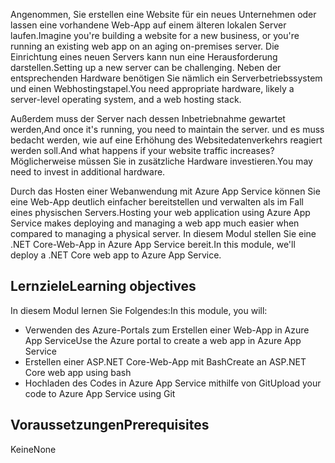 <span data-ttu-id="504b2-101">Angenommen, Sie erstellen eine Website für ein neues Unternehmen oder lassen eine vorhandene Web-App auf einem älteren lokalen Server laufen.</span><span class="sxs-lookup"><span data-stu-id="504b2-101">Imagine you're building a website for a new business, or you're running an existing web app on an aging on-premises server.</span></span> <span data-ttu-id="504b2-102">Die Einrichtung eines neuen Servers kann nun eine Herausforderung darstellen.</span><span class="sxs-lookup"><span data-stu-id="504b2-102">Setting up a new server can be challenging.</span></span> <span data-ttu-id="504b2-103">Neben der entsprechenden Hardware benötigen Sie nämlich ein Serverbetriebssystem und einen Webhostingstapel.</span><span class="sxs-lookup"><span data-stu-id="504b2-103">You need appropriate hardware, likely a server-level operating system, and a web hosting stack.</span></span>

<span data-ttu-id="504b2-104">Außerdem muss der Server nach dessen Inbetriebnahme gewartet werden,</span><span class="sxs-lookup"><span data-stu-id="504b2-104">And once it's running, you need to maintain the server.</span></span> <span data-ttu-id="504b2-105">und es muss bedacht werden, wie auf eine Erhöhung des Websitedatenverkehrs reagiert werden soll.</span><span class="sxs-lookup"><span data-stu-id="504b2-105">And what happens if your website traffic increases?</span></span> <span data-ttu-id="504b2-106">Möglicherweise müssen Sie in zusätzliche Hardware investieren.</span><span class="sxs-lookup"><span data-stu-id="504b2-106">You may need to invest in additional hardware.</span></span>

<span data-ttu-id="504b2-107">Durch das Hosten einer Webanwendung mit Azure App Service können Sie eine Web-App deutlich einfacher bereitstellen und verwalten als im Fall eines physischen Servers.</span><span class="sxs-lookup"><span data-stu-id="504b2-107">Hosting your web application using Azure App Service makes deploying and managing a web app much easier when compared to managing a physical server.</span></span> <span data-ttu-id="504b2-108">In diesem Modul stellen Sie eine .NET Core-Web-App in Azure App Service bereit.</span><span class="sxs-lookup"><span data-stu-id="504b2-108">In this module, we'll deploy a .NET Core web app to Azure App Service.</span></span>

## <a name="learning-objectives"></a><span data-ttu-id="504b2-109">Lernziele</span><span class="sxs-lookup"><span data-stu-id="504b2-109">Learning objectives</span></span>

<span data-ttu-id="504b2-110">In diesem Modul lernen Sie Folgendes:</span><span class="sxs-lookup"><span data-stu-id="504b2-110">In this module, you will:</span></span>

- <span data-ttu-id="504b2-111">Verwenden des Azure-Portals zum Erstellen einer Web-App in Azure App Service</span><span class="sxs-lookup"><span data-stu-id="504b2-111">Use the Azure portal to create a web app in Azure App Service</span></span>
- <span data-ttu-id="504b2-112">Erstellen einer ASP.NET Core-Web-App mit Bash</span><span class="sxs-lookup"><span data-stu-id="504b2-112">Create an ASP.NET Core web app using bash</span></span>
- <span data-ttu-id="504b2-113">Hochladen des Codes in Azure App Service mithilfe von Git</span><span class="sxs-lookup"><span data-stu-id="504b2-113">Upload your code to Azure App Service using Git</span></span>

## <a name="prerequisites"></a><span data-ttu-id="504b2-114">Voraussetzungen</span><span class="sxs-lookup"><span data-stu-id="504b2-114">Prerequisites</span></span>  

<span data-ttu-id="504b2-115">Keine</span><span class="sxs-lookup"><span data-stu-id="504b2-115">None</span></span>